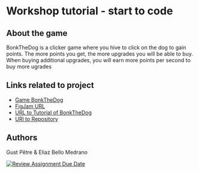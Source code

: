 # Workshop tutorial - start to code

## About the game
BonkTheDog is a clicker game where you hive to click on the dog to gain points.
The more points you get, the more upgrades you will be able to buy.
When buying additional upgrades, you will earn more points per second to buy more ugrades

## Links related to project

- [Game BonkTheDog](https://pgmgent-atwork2.github.io/project-1-workshop-start-2-code-bonkthedog/)
- [FigJam URL](https://www.figma.com/file/eYIP8z6GHWx32EYVBhqaoR/BonkTheDog?type=whiteboard&node-id=0%3A1&t=FBvcRy8FGynzaLSH-1)
- [URL to Tutorial of BonkTheDog](https://pgmgent-atwork2.github.io/project-1-workshop-start-2-code-bonkthedog/tutorial.html)
- [URl to Repository](https://github.com/pgmgent-atwork2/project-1-workshop-start-2-code-bonkthedog)

## Authors
Gust Pêtre & Eliaz Bello Medrano 

[![Review Assignment Due Date](https://classroom.github.com/assets/deadline-readme-button-24ddc0f5d75046c5622901739e7c5dd533143b0c8e959d652212380cedb1ea36.svg)](https://classroom.github.com/a/Y748gS5A)
